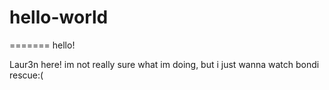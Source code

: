 # hello-world 
=======
hello!

Laur3n here! im not really sure what im doing, but i just wanna watch bondi rescue:(

